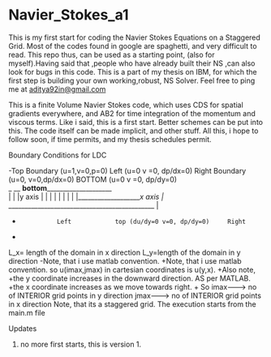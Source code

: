# Navier_Stokes_a1
This is my first start for coding the Navier Stokes Equations on a Staggered Grid. Most of the codes found in google are spaghetti, and very difficult to read. This repo thus, can be used as a starting point, (also for myself).Having said that ,people who have already built their NS ,can also look for bugs in this code. This is a part of my thesis on IBM, for which the first step is building your own working,robust, NS Solver. Feel free to ping me at aditya92in@gmail.com

This is a finite Volume Navier Stokes code, which uses CDS for spatial gradients everywhere, and AB2 for time integration of the momentum and viscous terms. Like i said, this is a first start. Better schemes can be put into this. The code itself can be made implicit, and other stuff. All this, i hope to follow soon, if time permits, and my thesis schedules permit.



Boundary Conditions for LDC
 
-Top Boundary (u=1,v=0,p=0)     Left (u=0 v =0, dp/dx=0)   Right Boundary (u=0, v=0,dp/dx=0) 
     BOTTOM (u=0 v =0, dp/dy=0)    
                 _ __ ____________bottom________________________________   
                |                                                 |                         |y axis
                |                                                 |                         | 
                |                                                 |                         | 
                |                                                 |                         |____________________x axis
                |_ _____________________________________________  |
-               Left            top (du/dy=0 v=0, dp/dy=0)     Right
+                           
 
 L_x= length of the domain in x direction
 L_y=length of the domain in y direction
-Note, that i use matlab convention. 
+Note, that i use matlab convention. so u(imax,jmax) in cartesian coordinates is u(y,x). 
+Also note,
+the y coordinate increases in the downward direction. AS per MATLAB.
+the x coordinate increases as we move towards right.
+
 So imax---> no of INTERIOR grid points in y direction
 jmax---> no of INTERIOR grid points in x direction
 Note, that its a staggered grid.
 The execution starts from the main.m file


Updates

1. no more first starts, this is version 1. 
